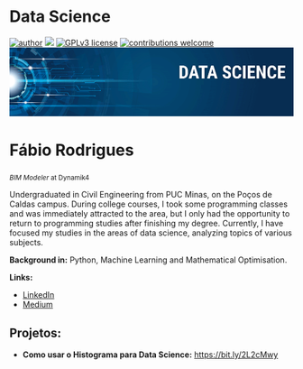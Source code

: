 # Data Science
[![author](https://img.shields.io/badge/author-fabiodotcom-red.svg)](https://www.linkedin.com/in/f-rodrigues)  [![](https://img.shields.io/badge/python-3.7+-blue.svg)](https://www.python.org/downloads/release/python-365/)  [![GPLv3 license](https://img.shields.io/badge/License-GPLv3-blue.svg)](http://perso.crans.org/besson/LICENSE.html)  [![contributions welcome](https://img.shields.io/badge/contributions-welcome-brightgreen.svg?style=flat)](https://github.com/fabiodotcom/Data-Science/issues)![banner](https://github.com/fabiodotcom/images/blob/main/banner.png?raw=True)

# Fábio Rodrigues
<sub>*BIM Modeler* at Dynamik4</sub>

Undergraduated in Civil Engineering from PUC Minas, on the Poços de Caldas campus. During college courses, I took some programming classes and was immediately attracted to the area, but I only had the opportunity to return to programming studies after finishing my degree. Currently, I have focused my studies in the areas of data science, analyzing topics of various subjects.


**Background in:** Python, Machine Learning and Mathematical Optimisation.

**Links:**
* [LinkedIn](https://www.linkedin.com/in/f-rodrigues/)
* [Medium](https://medium.com/@fabio_rodrigues)


## Projetos:

* **Como usar o Histograma para Data Science:** https://bit.ly/2L2cMwy
